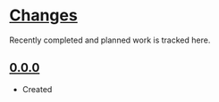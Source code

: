 # [Changes](https://www.s3d.club/changes/)
Recently completed and planned work is tracked here.

## [0.0.0](.)
- Created
